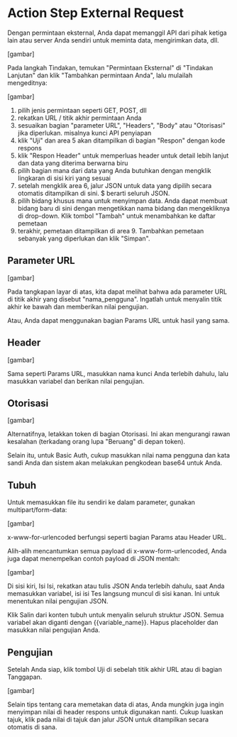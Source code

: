 # Action Step External Request

Dengan permintaan eksternal, Anda dapat memanggil API dari pihak ketiga lain atau server Anda sendiri untuk meminta data, mengirimkan data, dll.

[gambar]

Pada langkah Tindakan, temukan "Permintaan Eksternal" di "Tindakan Lanjutan" dan klik "Tambahkan permintaan Anda", lalu mulailah mengeditnya:

[gambar]

1. pilih jenis permintaan seperti GET, POST, dll
2. rekatkan URL / titik akhir permintaan Anda
3. sesuaikan bagian "parameter URL", "Headers", "Body" atau "Otorisasi" jika diperlukan. misalnya kunci API penyiapan
4. klik "Uji" dan area 5 akan ditampilkan di bagian "Respon" dengan kode respons
5. klik "Respon Header" untuk memperluas header untuk detail lebih lanjut dan data yang diterima berwarna biru
6. pilih bagian mana dari data yang Anda butuhkan dengan mengklik lingkaran di sisi kiri yang sesuai
7. setelah mengklik area 6, jalur JSON untuk data yang dipilih secara otomatis ditampilkan di sini. $ berarti seluruh JSON.
8. pilih bidang khusus mana untuk menyimpan data. Anda dapat membuat bidang baru di sini dengan mengetikkan nama bidang dan mengekliknya di drop-down. Klik tombol "Tambah" untuk menambahkan ke daftar pemetaan
9. terakhir, pemetaan ditampilkan di area 9. Tambahkan pemetaan sebanyak yang diperlukan dan klik "Simpan".

## Parameter URL

[gambar]

Pada tangkapan layar di atas, kita dapat melihat bahwa ada parameter URL di titik akhir yang disebut "nama_pengguna". Ingatlah untuk menyalin titik akhir ke bawah dan memberikan nilai pengujian.

Atau, Anda dapat menggunakan bagian Params URL untuk hasil yang sama.

## Header

[gambar]

Sama seperti Params URL, masukkan nama kunci Anda terlebih dahulu, lalu masukkan variabel dan berikan nilai pengujian.

## Otorisasi

[gambar]

Alternatifnya, letakkan token di bagian Otorisasi. Ini akan mengurangi rawan kesalahan (terkadang orang lupa "Beruang" di depan token).

Selain itu, untuk Basic Auth, cukup masukkan nilai nama pengguna dan kata sandi Anda dan sistem akan melakukan pengkodean base64 untuk Anda.

## Tubuh
Untuk memasukkan file itu sendiri ke dalam parameter, gunakan multipart/form-data:

[gambar]

x-www-for-urlencoded berfungsi seperti bagian Params atau Header URL.

Alih-alih mencantumkan semua payload di x-www-form-urlencoded, Anda juga dapat menempelkan contoh payload di JSON mentah:

[gambar]

Di sisi kiri, Isi Isi, rekatkan atau tulis JSON Anda terlebih dahulu, saat Anda memasukkan variabel, isi isi Tes langsung muncul di sisi kanan. Ini untuk menentukan nilai pengujian JSON.

Klik Salin dari konten tubuh untuk menyalin seluruh struktur JSON. Semua variabel akan diganti dengan {{variable_name}}. Hapus placeholder dan masukkan nilai pengujian Anda.

## Pengujian
Setelah Anda siap, klik tombol Uji di sebelah titik akhir URL atau di bagian Tanggapan.

[gambar]

Selain tips tentang cara memetakan data di atas, Anda mungkin juga ingin menyimpan nilai di header respons untuk digunakan nanti. Cukup luaskan tajuk, klik pada nilai di tajuk dan jalur JSON untuk ditampilkan secara otomatis di sana.


